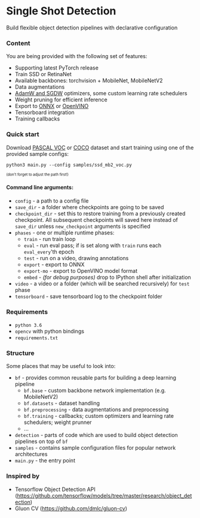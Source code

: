 # Single Shot Detection
Build flexible object detection pipelines with declarative configuration
### Content
You are being provided with the following set of features:
- Supporting latest PyTorch release
- Train SSD or RetinaNet
- Available backbones: torchvision + MobileNet, MobileNetV2
- Data augmentations
- [AdamW and SGDW](https://www.fast.ai/2018/07/02/adam-weight-decay/) optimizers, some custom learning rate schedulers
- Weight pruning for efficient inference
- Export to [ONNX](https://github.com/onnx/onnx) or [OpenVINO](https://github.com/opencv/dldt)
- Tensorboard integration
- Training callbacks

### Quick start
Download [PASCAL VOC](http://host.robots.ox.ac.uk/pascal/VOC/) or [COCO](http://cocodataset.org/) dataset and start training using one of the provided sample configs:
```
python3 main.py --config samples/ssd_mb2_voc.py
```
<sup><sup>(don't forget to adjust the path first!)</sup></sup>
#### Command line arguments:
- `config` - a path to a config file
- `save_dir` - a folder where checkpoints are going to be saved
- `checkpoint_dir` - set this to restore training from a previously created checkpoint. All subsequent checkpoints will saved here instead of `save_dir` unless `new_checkpoint` arguments is specified
- `phases` - one or multiple runtime phases:
    - `train` - run train loop
    - `eval` - run eval pass; if is set along with `train` runs each `eval_every`'th epoch
    - `test` - run on a video, drawing annotations
    - `export` - export to ONNX
    - `export-mo` - export to OpenVINO model format
    - `embed` - *(for debug purposes)* drop to IPython shell after initialization
- `video` - a video or a folder (which will be searched recursively) for `test` phase
- `tensorboard` - save tensorboard log to the checkpoint folder
### Requirements
- `python 3.6`
- `opencv` with python bindings
- `requirements.txt`
### Structure
Some places that may be useful to look into:
- `bf` - provides common reusable parts for building a deep learning pipeline
    - `bf.base` - custom backbone network implementation (e.g. MobileNetV2)
    - `bf.datasets` - dataset handling
    - `bf.preprocessing` - data augmentations and preprocessing
    - `bf.training` - callbacks; custom optimizers and learning
    rate schedulers; weight prunner
    - ...
- `detection` - parts of code which are used to build object detection pipelines on top of `bf`
- `samples` - contains sample configuration files for popular network architectures
- `main.py` - the entry point
### Inspired by
- Tensorflow Object Detection API (https://github.com/tensorflow/models/tree/master/research/object_detection)
- Gluon CV (https://github.com/dmlc/gluon-cv)
